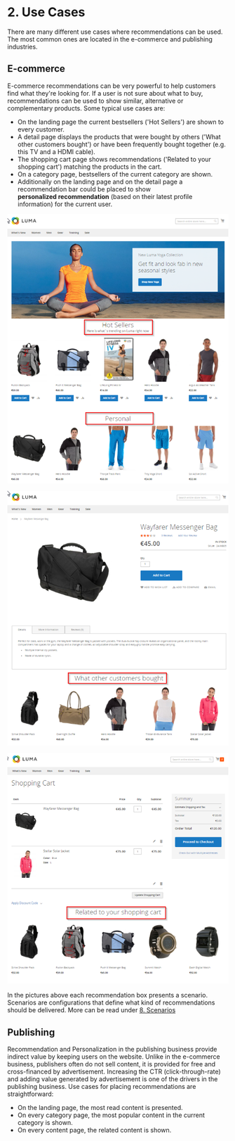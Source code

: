 # 2. Use Cases

There are many different use cases where recommendations can be used. The most common ones are located in the e-commerce and publishing industries.

## E-commerce

E-commerce recommendations can be very powerful to help customers find what they're looking for. If a user is not sure about what to buy, recommendations can be used to show similar, alternative or complementary products. Some typical use cases are:

- On the landing page the current bestsellers ('Hot Sellers') are shown to every customer.
- A detail page displays the products that were bought by others ('What other customers bought') or have been frequently bought together (e.g. this TV and a HDMI cable).
- The shopping cart page shows recommendations ('Related to your shopping cart') matching the products in the cart.
- On a category page, bestsellers of the current category are shown.
- Additionally on the landing page and on the detail page a recommendation bar could be placed to show **personalized recommendation** (based on their latest profile information) for the current user.

![Landing page](img/use_case_landing_page.png "Landing page")

![Detail page](img/use_case_detail_page.png "Detail page")

![Shopping basket](img/use_case_shopping_basket.png "Shopping basket")

In the pictures above each recommendation box presents a scenario. Scenarios are configurations that define what kind of recommendations should be delivered. More can be read under [8. Scenarios](scenarios.md)

## Publishing

Recommendation and Personalization in the publishing business provide indirect value by keeping users on the website. Unlike in the e-commerce business, publishers often do not sell content, it is provided for free and cross-financed by advertisement. Increasing the CTR (click-through-rate) and adding value generated by advertisement is one of the drivers in the publishing business. Use cases for placing recommendations are straightforward:

- On the landing page, the most read content is presented.
- On every category page, the most popular content in the current category is shown.
- On every content page, the related content is shown.
